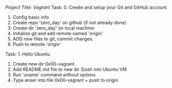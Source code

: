 *Project Title:* _Vagrant_
Task: 0. Create and setup your Git and GitHub account
1) Config basic info
2) Create repo 'zero_day' on github (if not already done)
3) Create dir 'zero_day' on local machine
4) Initialize git and add remote named 'origin'
5) ADD new files to git, commit changes.
6) Push to remote 'origin'

Task: 1. Hello Ubuntu
1) Create new dir 0x00-vagrant.
2) Add README.md file to new dir
3)ssh into Ubuntu VM
4) Run 'uname' command without options
5) Type anser into file 0x00-vagrant + push to origin

